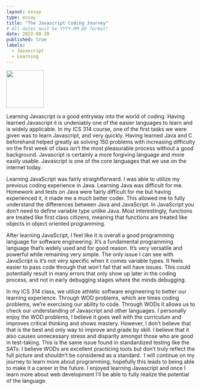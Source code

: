 ```yaml
---
layout: essay
type: essay
title: "The Javascript Coding Journey"
# All dates must be YYYY-MM-DD format!
date: 2022-08-30
published: true
labels:
  - Javascript
  - Learning
---
```


<img width="100px" class="rounded float-start pe-4" src="../img/igniting/paintbrushes.jpg">

Learning Javascript is a good entryway into the world of coding. Having learned Javascript it is undeniably one of the easier languages to learn and is widely applicable. In my ICS 314 course, one of the first tasks we were given was to learn Javascript, and very quickly. Having learned Java and C beforehand helped greatly as solving 150 problems with increasing difficulty on the first week of class isn’t the most pleasurable process without a good background. Javascript is certainly a more forgiving language and more easily usable. Javascript is one of the core languages that we use on the internet today.

Learning JavaScript was fairly straightforward. I was able to utilize my previous coding experience in Java. Learning Java was difficult for me. Homework and tests on Java were fairly difficult for me but having experienced it, it made me a much better coder. This allowed me to fully understand the differences between Java and JavaScript. In JavaScript you don’t need to define variable type unlike Java. Most interestingly, functions are treated like first class citizens,    meaning that functions are treated like objects in object oriented programming. 

After learning JavaScript, I feel like it is overall a good programming language for software engineering. It’s a fundamental programming language that’s widely used and for good reason. It’s very versatile and powerful while remaining very simple. The only issue I can see with JavaScript is it’s not very specific when it comes variable types. It feels easier to pass code through that won’t fail that will have issues. This could potentially result in many errors that only show up later in the coding process, and not in early debugging stages where the minds debugging.

In my ICS 314 class, we utilize athletic software engineering to better our learning experience. Through WOD problems, which are times coding problems, we’re exercising our ability to code. Through WODs it allows us to check our understanding of Javascript and other languages. I personally enjoy the WOD problems, I believe it goes well with the curriculum and improves critical thinking and shows mastery. However, I don’t believe that that is the best and only way to improve and grade by skill. I believe that it also causes unnecessary stress and disparity amongst those who are good in test-taking. This is the same issue found in standardized testing like the SATs. I believe WODs are excellent practicing tools but don’t truly reflect the full picture and shouldn’t be considered as a standard.  I will continue on my journey to learn more about programming, hopefully this leads to being able to make it a career in the future. I enjoyed learning Javascript and once I learn more about web development I’ll be able to fully realize the potential of the language. 
